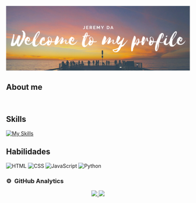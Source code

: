 <div align="center">
  <img src="/GitHudPROFILE.png">
</div>


## About me

<br>

## Skills

[![My Skills](https://skillicons.dev/icons?i=react,js,typescript,python,html,css,mysql)](https://skillicons.dev)

## Habilidades
![HTML](https://img.shields.io/badge/HTML-5-E34F26?style=for-the-badge&logo=html5&logoColor=white)
![CSS](https://img.shields.io/badge/CSS-3-1572B6?style=for-the-badge&logo=css3&logoColor=white)
![JavaScript](https://img.shields.io/badge/JavaScript-ES6-F7DF1E?style=for-the-badge&logo=javascript&logoColor=black)
![Python](https://img.shields.io/badge/Python-3.9-3776AB?style=for-the-badge&logo=python&logoColor=white)

### ⚙️ &nbsp;GitHub Analytics

<p align="center">
<a href="https://github.com/jeremyda173">
  <img height="180em" src="https://github-readme-stats-eight-theta.vercel.app/api?username=ArisGuimera&show_icons=true&theme=algolia&include_all_commits=true&count_private=true"/>
  <img height="180em" src="https://github-readme-stats-eight-theta.vercel.app/api/top-langs/?username=ArisGuimera&layout=compact&langs_count=8&theme=algolia"/>
</a>
</p>
